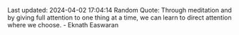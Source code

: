 Last updated: 2024-04-02 17:04:14
Random Quote: Through meditation and by giving full attention to one thing at a time, we can learn to direct attention where we choose. - Eknath Easwaran